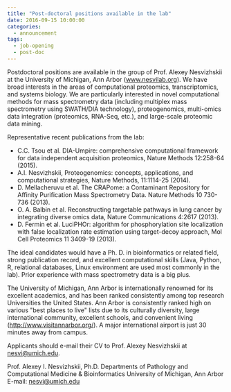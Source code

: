 ```yaml
---
title: "Post-doctoral positions available in the lab"
date: 2016-09-15 10:00:00
categories:
  - announcement
tags:
  - job-opening
  - post-doc
---
```


Postdoctoral positions are available in the group of Prof. Alexey Nesvizhskii at
the University of Michigan, Ann Arbor (www.nesvilab.org). We have broad
interests in the areas of computational proteomics, transcriptomics, and systems
biology. We are particularly interested in novel computational methods for mass
spectrometry data (including multiplex mass spectrometry using SWATH/DIA
technology), proteogenomics, multi-omics data integration (proteomics, RNA-Seq,
etc.), and large-scale proteomic data mining.

Representative recent publications from the lab:

- C.C. Tsou et al. DIA-Umpire: comprehensive computational framework for data
  independent acquisition proteomics, Nature Methods 12:258-64 (2015).
- A.I. Nesvizhskii, Proteogenomics: concepts, applications, and computational
  strategies, Nature Methods, 11:1114-25 (2014).
- D. Mellacheruvu et al. The CRAPome: a Contaminant Repository for Affinity
  Purification Mass Spectrometry Data. Nature Methods 10 730-736 (2013).
- O. A. Balbin et al. Reconstructing targetable pathways in lung cancer by
  integrating diverse omics data, Nature Communications 4:2617 (2013).
- D. Fermin et al. LuciPHOr: algorithm for phosphorylation site localization
  with false localization rate estimation using target-decoy approach, Mol Cell
  Proteomics 11 3409-19 (2013).

The ideal candidates would have a Ph. D. in bioinformatics or related field,
strong publication record, and excellent computational skills (Java, Python, R,
relational databases, Linux environment are used most commonly in the lab).
Prior experience with mass spectrometry data is a big plus.

The University of Michigan, Ann Arbor is internationally renowned for its
excellent academics, and has been ranked consistently among top research
Universities the United States. Ann Arbor is consistently ranked high on various
"best places to live" lists due to its culturally diversity, large international
community, excellent schools, and convenient living
(http://www.visitannarbor.org/). A major international airport is just 30
minutes away from campus.

Applicants should e-mail their CV to Prof. Alexey Nesvizhskii at
nesvi@umich.edu.

Prof. Alexey I. Nesvizhskii, Ph.D. Departments of Pathology and Computational
Medicine & Bioinformatics University of Michigan, Ann Arbor E-mail:
[nesvi@umich.edu](mailto:nesvi@umich.edu)
